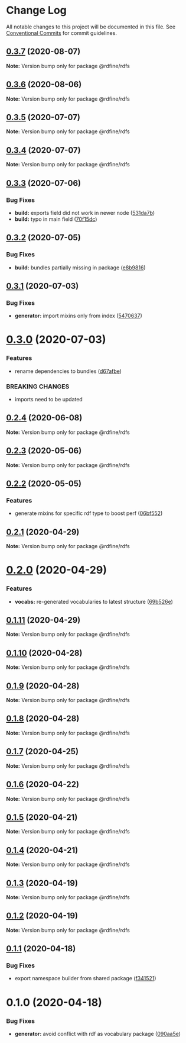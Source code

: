 # Change Log

All notable changes to this project will be documented in this file.
See [Conventional Commits](https://conventionalcommits.org) for commit guidelines.

## [0.3.7](https://github.com/tpluscode/rdfine/compare/@rdfine/rdfs@0.3.6...@rdfine/rdfs@0.3.7) (2020-08-07)

**Note:** Version bump only for package @rdfine/rdfs





## [0.3.6](https://github.com/tpluscode/rdfine/compare/@rdfine/rdfs@0.3.5...@rdfine/rdfs@0.3.6) (2020-08-06)

**Note:** Version bump only for package @rdfine/rdfs





## [0.3.5](https://github.com/tpluscode/rdfine/compare/@rdfine/rdfs@0.3.4...@rdfine/rdfs@0.3.5) (2020-07-07)

**Note:** Version bump only for package @rdfine/rdfs





## [0.3.4](https://github.com/tpluscode/rdfine/compare/@rdfine/rdfs@0.3.3...@rdfine/rdfs@0.3.4) (2020-07-07)

**Note:** Version bump only for package @rdfine/rdfs





## [0.3.3](https://github.com/tpluscode/rdfine/compare/@rdfine/rdfs@0.3.2...@rdfine/rdfs@0.3.3) (2020-07-06)


### Bug Fixes

* **build:** exports field did not work in newer node ([531da7b](https://github.com/tpluscode/rdfine/commit/531da7bd23faa2ad5b1bacec1c5a76e44d6190ab))
* **build:** typo in main field ([70f15dc](https://github.com/tpluscode/rdfine/commit/70f15dcacf45694b5490558a49dbb04b014b323f))





## [0.3.2](https://github.com/tpluscode/rdfine/compare/@rdfine/rdfs@0.3.1...@rdfine/rdfs@0.3.2) (2020-07-05)


### Bug Fixes

* **build:** bundles partially missing in package ([e8b9816](https://github.com/tpluscode/rdfine/commit/e8b9816cc583f1f756a649107bdcd3fabebb5880))





## [0.3.1](https://github.com/tpluscode/rdfine/compare/@rdfine/rdfs@0.3.0...@rdfine/rdfs@0.3.1) (2020-07-03)


### Bug Fixes

* **generator:** import mixins only from index ([5470637](https://github.com/tpluscode/rdfine/commit/5470637ee51480bafa76e28d92a92a169d86d180))





# [0.3.0](https://github.com/tpluscode/rdfine/compare/@rdfine/rdfs@0.2.4...@rdfine/rdfs@0.3.0) (2020-07-03)


### Features

* rename dependencies to bundles ([d67afbe](https://github.com/tpluscode/rdfine/commit/d67afbe596bc1d91c1a030cb233bb44ca04a0fc7))


### BREAKING CHANGES

* imports need to be updated





## [0.2.4](https://github.com/tpluscode/rdfine/compare/@rdfine/rdfs@0.2.3...@rdfine/rdfs@0.2.4) (2020-06-08)

**Note:** Version bump only for package @rdfine/rdfs





## [0.2.3](https://github.com/tpluscode/rdfine/compare/@rdfine/rdfs@0.2.2...@rdfine/rdfs@0.2.3) (2020-05-06)

**Note:** Version bump only for package @rdfine/rdfs





## [0.2.2](https://github.com/tpluscode/rdfine/compare/@rdfine/rdfs@0.2.1...@rdfine/rdfs@0.2.2) (2020-05-05)


### Features

* generate mixins for specific rdf type to boost perf ([06bf552](https://github.com/tpluscode/rdfine/commit/06bf552f50f516a62f7c2bb05b9f17beb2159aee))





## [0.2.1](https://github.com/tpluscode/rdfine/compare/@rdfine/rdfs@0.2.0...@rdfine/rdfs@0.2.1) (2020-04-29)

**Note:** Version bump only for package @rdfine/rdfs





# [0.2.0](https://github.com/tpluscode/rdfine/compare/@rdfine/rdfs@0.1.11...@rdfine/rdfs@0.2.0) (2020-04-29)


### Features

* **vocabs:** re-generated vocabularies to latest structure ([69b526e](https://github.com/tpluscode/rdfine/commit/69b526e69e7094ec7563f69525c60822ae1572b2))





## [0.1.11](https://github.com/tpluscode/rdfine/compare/@rdfine/rdfs@0.1.10...@rdfine/rdfs@0.1.11) (2020-04-29)

**Note:** Version bump only for package @rdfine/rdfs





## [0.1.10](https://github.com/tpluscode/rdfine/compare/@rdfine/rdfs@0.1.9...@rdfine/rdfs@0.1.10) (2020-04-28)

**Note:** Version bump only for package @rdfine/rdfs





## [0.1.9](https://github.com/tpluscode/rdfine/compare/@rdfine/rdfs@0.1.8...@rdfine/rdfs@0.1.9) (2020-04-28)

**Note:** Version bump only for package @rdfine/rdfs





## [0.1.8](https://github.com/tpluscode/rdfine/compare/@rdfine/rdfs@0.1.7...@rdfine/rdfs@0.1.8) (2020-04-28)

**Note:** Version bump only for package @rdfine/rdfs





## [0.1.7](https://github.com/tpluscode/rdfine/compare/@rdfine/rdfs@0.1.6...@rdfine/rdfs@0.1.7) (2020-04-25)

**Note:** Version bump only for package @rdfine/rdfs





## [0.1.6](https://github.com/tpluscode/rdfine/compare/@rdfine/rdfs@0.1.5...@rdfine/rdfs@0.1.6) (2020-04-22)

**Note:** Version bump only for package @rdfine/rdfs





## [0.1.5](https://github.com/tpluscode/rdfine/compare/@rdfine/rdfs@0.1.4...@rdfine/rdfs@0.1.5) (2020-04-21)

**Note:** Version bump only for package @rdfine/rdfs





## [0.1.4](https://github.com/tpluscode/rdfine/compare/@rdfine/rdfs@0.1.3...@rdfine/rdfs@0.1.4) (2020-04-21)

**Note:** Version bump only for package @rdfine/rdfs





## [0.1.3](https://github.com/tpluscode/rdfine/compare/@rdfine/rdfs@0.1.2...@rdfine/rdfs@0.1.3) (2020-04-19)

**Note:** Version bump only for package @rdfine/rdfs





## [0.1.2](https://github.com/tpluscode/rdfine/compare/@rdfine/rdfs@0.1.1...@rdfine/rdfs@0.1.2) (2020-04-19)

**Note:** Version bump only for package @rdfine/rdfs





## [0.1.1](https://github.com/tpluscode/rdfine/compare/@rdfine/rdfs@0.1.0...@rdfine/rdfs@0.1.1) (2020-04-18)


### Bug Fixes

* export namespace builder from shared package ([f341521](https://github.com/tpluscode/rdfine/commit/f341521543d2fda91ef6017633ba546bf88ebe0c))





# 0.1.0 (2020-04-18)


### Bug Fixes

* **generator:** avoid conflict with rdf as vocabulary package ([090aa5e](https://github.com/tpluscode/rdfine/commit/090aa5e3789bf9eac745ed2b609320f677ed32b0))
